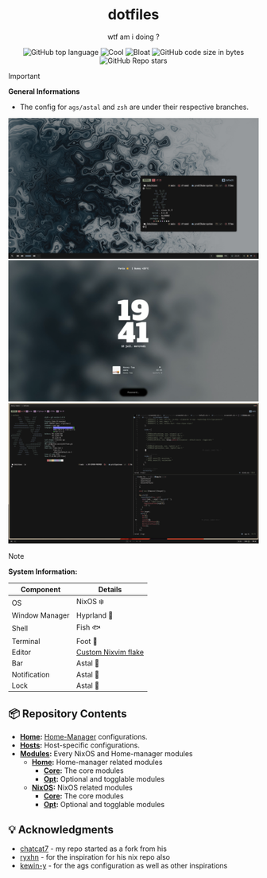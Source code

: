 <div align="center">
  <h1> dotfiles </h1>
  <p> wtf am i doing ?</p>
</div>
<div align="center">

![GitHub top language](https://img.shields.io/github/languages/top/elythh/nix-home?color=6d92bf&style=for-the-badge)
![Cool](https://img.shields.io/badge/WM-Hyprland-da696f?style=for-the-badge)
![Bloat](https://img.shields.io/badge/Bloated-Yes-c585cf?style=for-the-badge)
![GitHub code size in bytes](https://img.shields.io/github/languages/code-size/elythh/nix-home?color=e1b56a&style=for-the-badge)
![GitHub Repo stars](https://img.shields.io/github/stars/elythh/nix-home?color=74be88&style=for-the-badge)

</div>

> [!Important]
>
> **General Informations**
>
> - The config for `ags/astal` and `zsh` are under their respective branches.

<img src="assets/home.png" alt="home">
<img src="assets/lock.png" alt="lock">
<img src="assets/nvim.png" alt="nvim">

> [!NOTE]
>
> **System Information:**
>
> | Component      | Details                                                 |
> | -------------- | ------------------------------------------------------- |
> | OS             | NixOS ❄️                                                |
> | Window Manager | Hyprland 🧼                                             |
> | Shell          | Fish 🐟                                                 |
> | Terminal       | Foot 🦶                                                 |
> | Editor         | [Custom Nixvim flake](https://github.com/elythh/nixvim) |
> | Bar            | Astal 🍭                                                |
> | Notification   | Astal 🍭                                                |
> | Lock           | Astal 🍭                                                |

## :package: Repository Contents

- **[Home](../home):** [Home-Manager](https://github.com/nix-community/home-manager) configurations.
- **[Hosts](../hosts):** Host-specific configurations.
- **[Modules](../modules):** Every NixOS and Home-manager modules
  - **[Home](../modules/home):** Home-manager related modules
    - **[Core](../modules/home/core):** The core modules
    - **[Opt](../modules/home/opt):** Optional and togglable modules
  - **[NixOS](../modules/nixos):** NixOS related modules
    - **[Core](../modules/nixos/core):** The core modules
    - **[Opt](../modules/nixos/opt):** Optional and togglable modules

## :bulb: Acknowledgments

- [chatcat7](https://github.com/chadcat7) - my repo started as a fork from his
- [ryxhn](https://github.com/rxyhn) - for the inspiration for his nix repo also
- [kewin-y](https://github.com/kewin-y) - for the ags configuration as well as other inspirations
